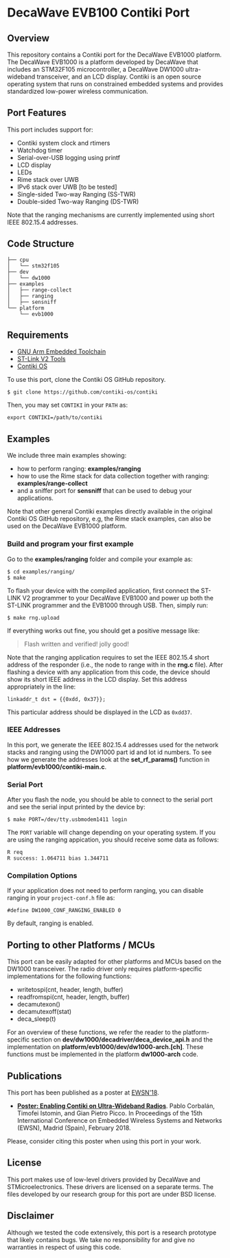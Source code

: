 # DecaWave EVB100 Contiki Port 

## Overview
This repository contains a Contiki port for the DecaWave EVB1000 platform. The DecaWave EVB1000 is a platform developed by DecaWave that includes an STM32F105 microcontroller, a DecaWave DW1000 ultra-wideband transceiver, and an LCD display. Contiki is an open source operating system that runs on constrained embedded systems and provides standardized low-power wireless communication.

## Port Features
This port includes support for:
* Contiki system clock and rtimers
* Watchdog timer
* Serial-over-USB logging using printf
* LCD display
* LEDs
* Rime stack over UWB
* IPv6 stack over UWB [to be tested]
* Single-sided Two-way Ranging (SS-TWR)
* Double-sided Two-way Ranging (DS-TWR)

Note that the ranging mechanisms are currently implemented using short IEEE 802.15.4 addresses.

## Code Structure
```
├── cpu
│   └── stm32f105
├── dev
│   └── dw1000
├── examples
│   ├── range-collect
│   ├── ranging
│   ├── sensniff
└── platform
    └── evb1000
```

## Requirements
* [GNU Arm Embedded Toolchain](https://developer.arm.com/open-source/gnu-toolchain/gnu-rm)
* [ST-Link V2 Tools](https://github.com/texane/stlink)
* [Contiki OS](https://github.com/contiki-os/contiki)

To use this port, clone the Contiki OS GitHub repository.
```
$ git clone https://github.com/contiki-os/contiki
```

Then, you may set `CONTIKI` in your `PATH` as:
```
export CONTIKI=/path/to/contiki
```

## Examples
We include three main examples showing:
- how to perform ranging: **examples/ranging**
- how to use the Rime stack for data collection together with ranging: **examples/range-collect**
- and a sniffer port for **sensniff** that can be used to debug your applications.

Note that other general Contiki examples directly available in the original Contiki OS GitHub repository, e.g,
the Rime stack examples, can also be used on the DecaWave EVB1000 platform.

### Build and program your first example
Go to the **examples/ranging** folder and compile your example as:

```
$ cd examples/ranging/
$ make 
```

To flash your device with the compiled application, first connect the ST-LINK V2 programmer to your 
DecaWave EVB1000 and power up both the ST-LINK programmer and the EVB1000 through USB. Then, simply run:

```
$ make rng.upload
```

If everything works out fine, you should get a positive message like: 
> Flash written and verified! jolly good!

Note that the ranging application requires to set the IEEE 802.15.4 short address of the responder (i.e., the node 
to range with in the **rng.c** file). After flashing a device with any application from this code, the device should
show its short IEEE address in the LCD display. Set this address appropriately in the line:
```
linkaddr_t dst = {{0xdd, 0x37}};
```
This particular address should be displayed in the LCD as `0xdd37`.

### IEEE Addresses
In this port, we generate the IEEE 802.15.4 addresses used for the network stacks and ranging 
using the DW1000 part id and lot id numbers. To see how we generate the addresses look at 
the **set_rf_params()** function in **platform/evb1000/contiki-main.c**.

### Serial Port 
After you flash the node, you should be able to connect to the serial port and see the serial input printed by the device by:
```
$ make PORT=/dev/tty.usbmodem1411 login
```

The `PORT` variable will change depending on your operating system.
If you are using the ranging appication, you should receive some data as follows:
```
R req
R success: 1.064711 bias 1.344711
```

### Compilation Options
If your application does not need to perform ranging, you can disable ranging in your `project-conf.h` file as:
```
#define DW1000_CONF_RANGING_ENABLED 0
```
By default, ranging is enabled.

## Porting to other Platforms / MCUs
This port can be easily adapted for other platforms and MCUs based on the DW1000 transceiver. The radio driver only requires platform-specific implementations for the following functions:
* writetospi(cnt, header, length, buffer)
* readfromspi(cnt, header, length, buffer)
* decamutexon()
* decamutexoff(stat)
* deca_sleep(t)

For an overview of these functions, we refer the reader to the platform-specific section on **dev/dw1000/decadriver/deca_device_api.h** and
the implementation on **platform/evb1000/dev/dw1000-arch.[ch]**. These functions must be implemented in the platform **dw1000-arch** code.

## Publications
This port has been published as a poster at [EWSN'18](https://ewsn2018.networks.imdea.org).

* **[Poster: Enabling Contiki on Ultra-Wideband Radios](http://pablocorbalan.com/docs/posters/ewsn18-contikiuwb.pdf)**.
Pablo Corbalán, Timofei Istomin, and Gian Pietro Picco. In Proceedings of the 15th International Conference on Embedded Wireless Systems and Networks (EWSN), Madrid (Spain), February 2018.

Please, consider citing this poster when using this port in your work.

## License
This port makes use of low-level drivers provided by DecaWave and STMicroelectronics. These drivers are licensed on a separate terms.
The files developed by our research group for this port are under BSD license.

## Disclaimer
Although we tested the code extensively, this port is a research prototype that likely contains bugs. We take no responsibility for and give no warranties in respect of using this code.
